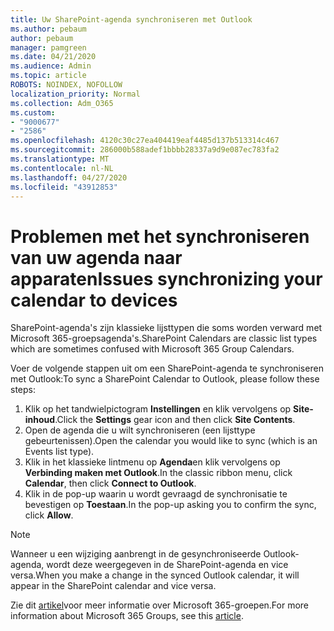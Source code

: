 ```yaml
---
title: Uw SharePoint-agenda synchroniseren met Outlook
ms.author: pebaum
author: pebaum
manager: pamgreen
ms.date: 04/21/2020
ms.audience: Admin
ms.topic: article
ROBOTS: NOINDEX, NOFOLLOW
localization_priority: Normal
ms.collection: Adm_O365
ms.custom:
- "9000677"
- "2586"
ms.openlocfilehash: 4120c30c27ea404419eaf4485d137b513314c467
ms.sourcegitcommit: 286000b588adef1bbbb28337a9d9e087ec783fa2
ms.translationtype: MT
ms.contentlocale: nl-NL
ms.lasthandoff: 04/27/2020
ms.locfileid: "43912853"
---
```

# <a name="issues-synchronizing-your-calendar-to-devices"></a><span data-ttu-id="4996e-102">Problemen met het synchroniseren van uw agenda naar apparaten</span><span class="sxs-lookup"><span data-stu-id="4996e-102">Issues synchronizing your calendar to devices</span></span>

<span data-ttu-id="4996e-103">SharePoint-agenda's zijn klassieke lijsttypen die soms worden verward met Microsoft 365-groepsagenda's.</span><span class="sxs-lookup"><span data-stu-id="4996e-103">SharePoint Calendars are classic list types which are sometimes confused with Microsoft 365 Group Calendars.</span></span>

<span data-ttu-id="4996e-104">Voer de volgende stappen uit om een SharePoint-agenda te synchroniseren met Outlook:</span><span class="sxs-lookup"><span data-stu-id="4996e-104">To sync a SharePoint Calendar to Outlook, please follow these steps:</span></span>

1. <span data-ttu-id="4996e-105">Klik op het tandwielpictogram **Instellingen** en klik vervolgens op **Site-inhoud**.</span><span class="sxs-lookup"><span data-stu-id="4996e-105">Click the **Settings** gear icon and then click **Site Contents**.</span></span>
2. <span data-ttu-id="4996e-106">Open de agenda die u wilt synchroniseren (een lijsttype gebeurtenissen).</span><span class="sxs-lookup"><span data-stu-id="4996e-106">Open the calendar you would like to sync (which is an Events list type).</span></span>
3. <span data-ttu-id="4996e-107">Klik in het klassieke lintmenu op **Agenda**en klik vervolgens op **Verbinding maken met Outlook**.</span><span class="sxs-lookup"><span data-stu-id="4996e-107">In the classic ribbon menu, click **Calendar**, then click **Connect to Outlook**.</span></span>
4. <span data-ttu-id="4996e-108">Klik in de pop-up waarin u wordt gevraagd de synchronisatie te bevestigen op **Toestaan**.</span><span class="sxs-lookup"><span data-stu-id="4996e-108">In the pop-up asking you to confirm the sync, click **Allow**.</span></span>

>[!Note]
> <span data-ttu-id="4996e-109">Wanneer u een wijziging aanbrengt in de gesynchroniseerde Outlook-agenda, wordt deze weergegeven in de SharePoint-agenda en vice versa.</span><span class="sxs-lookup"><span data-stu-id="4996e-109">When you make a change in the synced Outlook calendar, it will appear in the SharePoint calendar and vice versa.</span></span>

<span data-ttu-id="4996e-110">Zie dit [artikel](https://support.office.com/article/Learn-about-Office-365-groups-b565caa1-5c40-40ef-9915-60fdb2d97fa2)voor meer informatie over Microsoft 365-groepen.</span><span class="sxs-lookup"><span data-stu-id="4996e-110">For more information about Microsoft 365 Groups, see this [article](https://support.office.com/article/Learn-about-Office-365-groups-b565caa1-5c40-40ef-9915-60fdb2d97fa2).</span></span>
